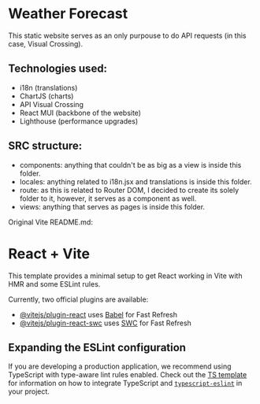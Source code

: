 # Weather Forecast

This static website serves as an only purpouse to do API requests (in this case, Visual Crossing). 

## Technologies used:
- i18n (translations)
- ChartJS (charts)
- API Visual Crossing
- React MUI (backbone of the website)
- Lighthouse (performance upgrades)

## SRC structure:
- components: anything that couldn't be as big as a view is inside this folder.
- locales: anything related to i18n.jsx and translations is inside this folder.
- route: as this is related to Router DOM, I decided to create its solely folder to it, however, it serves as a component as well.
- views: anything that serves as pages is inside this folder.


Original Vite README.md:

# React + Vite

This template provides a minimal setup to get React working in Vite with HMR and some ESLint rules.

Currently, two official plugins are available:

- [@vitejs/plugin-react](https://github.com/vitejs/vite-plugin-react/blob/main/packages/plugin-react) uses [Babel](https://babeljs.io/) for Fast Refresh
- [@vitejs/plugin-react-swc](https://github.com/vitejs/vite-plugin-react/blob/main/packages/plugin-react-swc) uses [SWC](https://swc.rs/) for Fast Refresh

## Expanding the ESLint configuration

If you are developing a production application, we recommend using TypeScript with type-aware lint rules enabled. Check out the [TS template](https://github.com/vitejs/vite/tree/main/packages/create-vite/template-react-ts) for information on how to integrate TypeScript and [`typescript-eslint`](https://typescript-eslint.io) in your project.

